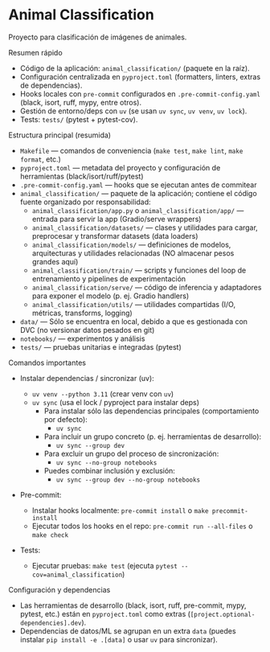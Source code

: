 # Animal Classification

Proyecto para clasificación de imágenes de animales.

Resumen rápido

- Código de la aplicación: `animal_classification/` (paquete en la raíz).
- Configuración centralizada en `pyproject.toml` (formatters, linters, extras de dependencias).
- Hooks locales con `pre-commit` configurados en `.pre-commit-config.yaml` (black, isort, ruff, mypy, entre otros).
- Gestión de entorno/deps con `uv` (se usan `uv sync`, `uv venv`, `uv lock`).
- Tests: `tests/` (pytest + pytest-cov).

Estructura principal (resumida)

- `Makefile` — comandos de conveniencia (`make test`, `make lint`, `make format`, etc.)
- `pyproject.toml` — metadata del proyecto y configuración de herramientas (black/isort/ruff/pytest)
- `.pre-commit-config.yaml` — hooks que se ejecutan antes de commitear
- `animal_classification/` — paquete de la aplicación; contiene el código fuente organizado por responsabilidad:
  - `animal_classification/app.py` o `animal_classification/app/` — entrada para servir la app (Gradio/serve wrappers)
  - `animal_classification/datasets/` — clases y utilidades para cargar, preprocesar y transformar datasets (data loaders)
  - `animal_classification/models/` — definiciones de modelos, arquitecturas y utilidades relacionadas (NO almacenar pesos grandes aquí)
  - `animal_classification/train/` — scripts y funciones del loop de entrenamiento y pipelines de experimentación
  - `animal_classification/serve/` — código de inferencia y adaptadores para exponer el modelo (p. ej. Gradio handlers)
  - `animal_classification/utils/` — utilidades compartidas (I/O, métricas, transforms, logging)
- `data/` — Sólo se encuentra en local, debido a que es gestionada con DVC (no versionar datos pesados en git)
- `notebooks/` — experimentos y análisis
- `tests/` — pruebas unitarias e integradas (pytest)

Comandos importantes

- Instalar dependencias / sincronizar (uv):

  - `uv venv --python 3.11` (crear venv con `uv`)
  - `uv sync` (usa el lock / pyproject para instalar deps)
    - Para instalar sólo las dependencias principales (comportamiento por defecto):
      - `uv sync`
    - Para incluir un grupo concreto (p. ej. herramientas de desarrollo):
      - `uv sync --group dev`
    - Para excluir un grupo del proceso de sincronización:
      - `uv sync --no-group notebooks`
    - Puedes combinar inclusión y exclusión:
      - `uv sync --group dev --no-group notebooks`

- Pre-commit:

  - Instalar hooks localmente: `pre-commit install` o `make precommit-install`
  - Ejecutar todos los hooks en el repo: `pre-commit run --all-files` o `make check`

- Tests:
  - Ejecutar pruebas: `make test` (ejecuta `pytest --cov=animal_classification`)

Configuración y dependencias

- Las herramientas de desarrollo (black, isort, ruff, pre-commit, mypy, pytest, etc.) están en `pyproject.toml` como extras (`[project.optional-dependencies].dev`).
- Dependencias de datos/ML se agrupan en un extra `data` (puedes instalar `pip install -e .[data]` o usar `uv` para sincronizar).
